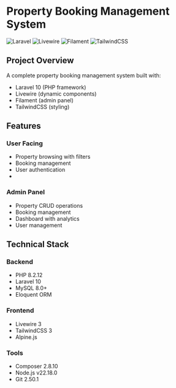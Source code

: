 # Property Booking Management System

![Laravel](https://img.shields.io/badge/Laravel-10.x-FF2D20?logo=laravel)
![Livewire](https://img.shields.io/badge/Livewire-3.x-FB70A9?logo=livewire)
![Filament](https://img.shields.io/badge/Filament-3.x-4F46E5?logo=filament)
![TailwindCSS](https://img.shields.io/badge/TailwindCSS-3.x-06B6D4?logo=tailwind-css)

## Project Overview

A complete property booking management system built with:
- Laravel 10 (PHP framework)
- Livewire (dynamic components)
- Filament (admin panel)
- TailwindCSS (styling)

## Features

### User Facing
- Property browsing with filters
- Booking management
- User authentication
- 
### Admin Panel
- Property CRUD operations
- Booking management
- Dashboard with analytics
- User management

## Technical Stack

### Backend
- PHP 8.2.12
- Laravel 10
- MySQL 8.0+
- Eloquent ORM

### Frontend
- Livewire 3
- TailwindCSS 3
- Alpine.js

### Tools
- Composer 2.8.10
- Node.js v22.18.0
- Git 2.50.1
